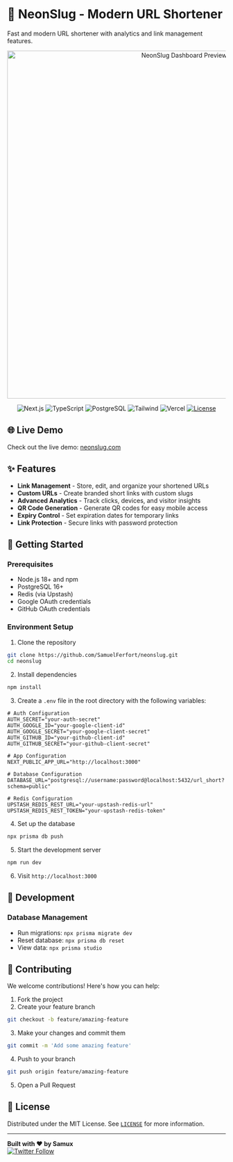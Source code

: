 # 🔗 NeonSlug - Modern URL Shortener

Fast and modern URL shortener with analytics and link management features.

<p align="center">
  <img src="https://res.cloudinary.com/dy0av590l/image/upload/v1738119885/635shots_so_qrkija.png" alt="NeonSlug Dashboard Preview" width="800"/>
</p>

<div align="center">
  
  ![Next.js](https://img.shields.io/badge/Next.js-15.2.1-000000?style=flat&logo=next.js&logoColor=white)
  ![TypeScript](https://img.shields.io/badge/TypeScript-5.3-3178C6?style=flat&logo=typescript&logoColor=white)
  ![PostgreSQL](https://img.shields.io/badge/PostgreSQL-16-4169E1?style=flat&logo=postgresql&logoColor=white)
  ![Tailwind](https://img.shields.io/badge/Tailwind_CSS-3.4-06B6D4?style=flat&logo=tailwindcss&logoColor=white)
  ![Vercel](https://img.shields.io/badge/Vercel-Deployed-black?style=flat&logo=vercel&logoColor=white)
  [![License](https://img.shields.io/badge/License-MIT-blue.svg)](./LICENSE)
  
</div>

## 🌐 Live Demo

Check out the live demo: [neonslug.com](https://neonslug.com)

## ✨ Features

- **Link Management** - Store, edit, and organize your shortened URLs
- **Custom URLs** - Create branded short links with custom slugs
- **Advanced Analytics** - Track clicks, devices, and visitor insights
- **QR Code Generation** - Generate QR codes for easy mobile access
- **Expiry Control** - Set expiration dates for temporary links
- **Link Protection** - Secure links with password protection

## 🚀 Getting Started

### Prerequisites

- Node.js 18+ and npm
- PostgreSQL 16+
- Redis (via Upstash)
- Google OAuth credentials
- GitHub OAuth credentials

### Environment Setup

1. Clone the repository

```bash
git clone https://github.com/SamuelFerfort/neonslug.git
cd neonslug
```

2. Install dependencies

```bash
npm install
```

3. Create a `.env` file in the root directory with the following variables:

```env
# Auth Configuration
AUTH_SECRET="your-auth-secret"
AUTH_GOOGLE_ID="your-google-client-id"
AUTH_GOOGLE_SECRET="your-google-client-secret"
AUTH_GITHUB_ID="your-github-client-id"
AUTH_GITHUB_SECRET="your-github-client-secret"

# App Configuration
NEXT_PUBLIC_APP_URL="http://localhost:3000"

# Database Configuration
DATABASE_URL="postgresql://username:password@localhost:5432/url_short?schema=public"

# Redis Configuration
UPSTASH_REDIS_REST_URL="your-upstash-redis-url"
UPSTASH_REDIS_REST_TOKEN="your-upstash-redis-token"
```

4. Set up the database

```bash
npx prisma db push
```

5. Start the development server

```bash
npm run dev
```

6. Visit `http://localhost:3000`

## 🔧 Development

### Database Management

- Run migrations: `npx prisma migrate dev`
- Reset database: `npx prisma db reset`
- View data: `npx prisma studio`

## 🤝 Contributing

We welcome contributions! Here's how you can help:

1. Fork the project
2. Create your feature branch

```bash
git checkout -b feature/amazing-feature
```

3. Make your changes and commit them

```bash
git commit -m 'Add some amazing feature'
```

4. Push to your branch

```bash
git push origin feature/amazing-feature
```

5. Open a Pull Request

## 📜 License

Distributed under the MIT License. See [`LICENSE`](./LICENSE) for more information.

---

**Built with ❤️ by Samux**  
[![Twitter Follow](https://img.shields.io/twitter/follow/SamuxLoL?style=social)](https://twitter.com/SamuxLoL)
